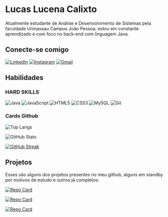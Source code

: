 # Lucas Lucena Calixto
Atualmente estudante de Análise e Desenvolvimento de Sistemas pela faculdade Uninassau Campus João Pessoa, estou em constante aprendizado e com foco no back-end com linguagem Java.

## Conecte-se comigo
[![LinkedIn](https://img.shields.io/badge/LinkedIn-0077B5?style=for-the-badge&logo=linkedin&logoColor=white)](linkedin.com/in/lucas-lucena-calixto-120435276/)
[![Instagram](https://img.shields.io/badge/instagram-000?style=for-the-badge&logo=instagram)](linkedin.com/in/lucas-lucena-calixto-120435276/)
[![Gmail](https://img.shields.io/badge/Gmail-d3d3d3?style=for-the-badge&logo=gmail)](mailto:contato.lucaslcalixto334@gmail.com)

## Habilidades

### HARD SKILLS

![Java](https://img.shields.io/badge/java-%23ED8B00.svg?style=for-the-badge&logo=openjdk&logoColor=white)
![JavaScript](https://img.shields.io/badge/JavaScript-F7DF1E?style=for-the-badge&logo=javascript&logoColor=black)
![HTML5](https://img.shields.io/badge/HTML5-E34F26?style=for-the-badge&logo=html5&logoColor=white)
![CSS3](https://img.shields.io/badge/CSS3-1572B6?style=for-the-badge&logo=css3&logoColor=white)
![MySQL](https://img.shields.io/badge/MySQL-00000F?style=for-the-badge&logo=mysql&logoColor=white)
![Git](https://img.shields.io/badge/GIT-E44C30?style=for-the-badge&logo=git&logoColor=white)
### Cards Github
![Top Langs](https://github-readme-stats-git-masterrstaa-rickstaa.vercel.app/api/top-langs/?username=calixtollucas&bg_color=000&border_color=30A3DC&title_color=E94D5F&text_color=FFF)

![GitHub Stats](https://github-readme-stats.vercel.app/api?username=calixtollucas&theme=transparent&bg_color=000&border_color=30A3DC&show_icons=true&icon_color=30A3DC&title_color=E94D5F&text_color=FFF)

[![GitHub Streak](https://streak-stats.demolab.com/?user=calixtollucas&theme=bear&background=000&border=30A3DC&dates=FFF)](https://git.io/streak-stats)


## Projetos
Esses são alguns dos projetos presentes no meu github, alguns em standby por motivos de estudo e outros já completos:

[![Repo Card](https://github-readme-stats.vercel.app/api/pin/?username=calixtollucas&repo=ProMotors&bg_color=000&border_color=30A3DC&show_icons=true&icon_color=30A3DC&title_color=E94D5F&text_color=FFF)](https://github.com/calixtollucas/ProMotors)

[![Repo Card](https://github-readme-stats.vercel.app/api/pin/?username=calixtollucas&repo=dslist&bg_color=000&border_color=30A3DC&show_icons=true&icon_color=30A3DC&title_color=E94D5F&text_color=FFF)](https://github.com/calixtollucas/dslist)

[![Repo Card](https://github-readme-stats.vercel.app/api/pin/?username=calixtollucas&repo=CalculadoraJS&bg_color=000&border_color=30A3DC&show_icons=true&icon_color=30A3DC&title_color=E94D5F&text_color=FFF)](https://github.com/calixtollucas/CalculadoraJS)

